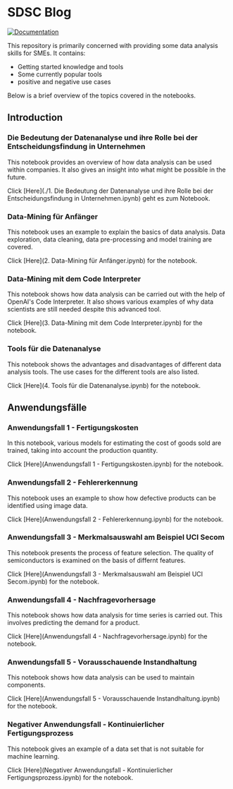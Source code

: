 # SDSC Blog

[![Documentation](https://img.shields.io/badge/lang-de-blue?style=flat-square)](README.md)


This repository is primarily concerned with providing some data analysis skills for SMEs. It contains:
- Getting started knowledge and tools
- Some currently popular tools
- positive and negative use cases

Below is a brief overview of the topics covered in the notebooks.

## Introduction

### Die Bedeutung der Datenanalyse und ihre Rolle bei der Entscheidungsfindung in Unternehmen

This notebook provides an overview of how data analysis can be used within companies. It also gives an insight into what might be possible in the future.

Click [Here](./1. Die Bedeutung der Datenanalyse und ihre Rolle bei der Entscheidungsfindung in Unternehmen.ipynb) geht es zum Notebook.

### Data-Mining für Anfänger

This notebook uses an example to explain the basics of data analysis. Data exploration, data cleaning, data pre-processing and model training are covered.

Click [Here](2. Data-Mining für Anfänger.ipynb) for the notebook.

### Data-Mining mit dem Code Interpreter

This notebook shows how data analysis can be carried out with the help of OpenAI's Code Interpreter. It also shows various examples of why data scientists are still needed despite this advanced tool.

Click [Here](3. Data-Mining mit dem Code Interpreter.ipynb) for the notebook.

### Tools für die Datenanalyse

This notebook shows the advantages and disadvantages of different data analysis tools. The use cases for the different tools are also listed.

Click [Here](4. Tools für die Datenanalyse.ipynb) for the notebook.

## Anwendungsfälle

### Anwendungsfall 1 - Fertigungskosten

In this notebook, various models for estimating the cost of goods sold are trained, taking into account the production quantity.

Click [Here](Anwendungsfall 1 - Fertigungskosten.ipynb) for the notebook.

### Anwendungsfall 2 - Fehlererkennung

This notebook uses an example to show how defective products can be identified using image data.

Click [Here](Anwendungsfall 2 - Fehlererkennung.ipynb) for the notebook.

### Anwendungsfall 3 - Merkmalsauswahl am Beispiel UCI Secom

This notebook presents the process of feature selection. The quality of semiconductors is examined on the basis of differnt features. 

Click [Here](Anwendungsfall 3 - Merkmalsauswahl am Beispiel UCI Secom.ipynb) for the notebook.

### Anwendungsfall 4 - Nachfragevorhersage

This notebook shows how data analysis for time series is carried out. This involves predicting the demand for a product.

Click [Here](Anwendungsfall 4 - Nachfragevorhersage.ipynb) for the notebook.

### Anwendungsfall 5 - Vorausschauende Instandhaltung

This notebook shows how data analysis can be used to maintain components.

Click [Here](Anwendungsfall 5 - Vorausschauende Instandhaltung.ipynb) for the notebook.

### Negativer Anwendungsfall - Kontinuierlicher Fertigungsprozess

This notebook gives an example of a data set that is not suitable for machine learning. 

Click [Here](Negativer Anwendungsfall - Kontinuierlicher Fertigungsprozess.ipynb) for the notebook.